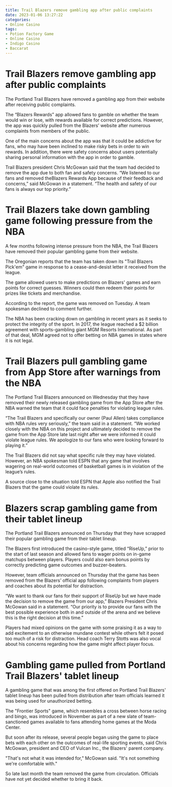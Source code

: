 ```yaml
---
title: Trail Blazers remove gambling app after public complaints
date: 2023-01-06 13:27:22
categories:
- Online Casino
tags:
- Potion Factory Game
- Online Casino
- Indigo Casino
- Baccarat
---
```



#  Trail Blazers remove gambling app after public complaints

The Portland Trail Blazers have removed a gambling app from their website after receiving public complaints.

The “Blazers Rewards” app allowed fans to gamble on whether the team would win or lose, with rewards available for correct predictions. However, the app was quickly pulled from the Blazers’ website after numerous complaints from members of the public.

One of the main concerns about the app was that it could be addictive for fans, who may have been inclined to make risky bets in order to win rewards. In addition, there were safety concerns about users potentially sharing personal information with the app in order to gamble.

Trail Blazers president Chris McGowan said that the team had decided to remove the app due to both fan and safety concerns. “We listened to our fans and removed theBlazers Rewards App because of their feedback and concerns,” said McGowan in a statement. “The health and safety of our fans is always our top priority.”

#  Trail Blazers take down gambling game following pressure from the NBA

A few months following intense pressure from the NBA, the Trail Blazers have removed their popular gambling game from their website.

The Oregonian reports that the team has taken down its "Trail Blazers Pick'em" game in response to a cease-and-desist letter it received from the league.

The game allowed users to make predictions on Blazers' games and earn points for correct guesses. Winners could then redeem their points for prizes like tickets and merchandise.

According to the report, the game was removed on Tuesday. A team spokesman declined to comment further.

The NBA has been cracking down on gambling in recent years as it seeks to protect the integrity of the sport. In 2017, the league reached a $2 billion agreement with sports-gambling giant MGM Resorts International. As part of that deal, MGM agreed not to offer betting on NBA games in states where it is not legal.

#  Trail Blazers pull gambling game from App Store after warnings from the NBA

The Portland Trail Blazers announced on Wednesday that they have removed their newly released gambling game from the App Store after the NBA warned the team that it could face penalties for violating league rules.

“The Trail Blazers and specifically our owner (Paul Allen) takes compliance with NBA rules very seriously,” the team said in a statement. “We worked closely with the NBA on this project and ultimately decided to remove the game from the App Store late last night after we were informed it could violate league rules. We apologize to our fans who were looking forward to playing it.”

The Trail Blazers did not say what specific rule they may have violated. However, an NBA spokesman told ESPN that any game that involves wagering on real-world outcomes of basketball games is in violation of the league’s rules.

A source close to the situation told ESPN that Apple also notified the Trail Blazers that the game could violate its rules.

#  Blazers scrap gambling game from their tablet lineup

The Portland Trail Blazers announced on Thursday that they have scrapped their popular gambling game from their tablet lineup.

The Blazers first introduced the casino-style game, titled “RiseUp,” prior to the start of last season and allowed fans to wager points on in-game matchups between players. Players could also earn bonus points by correctly predicting game outcomes and buzzer-beaters.

However, team officials announced on Thursday that the game has been removed from the Blazers’ official app following complaints from players and coaches about its potential for distraction.

“We want to thank our fans for their support of RiseUp but we have made the decision to remove the game from our app,” Blazers President Chris McGowan said in a statement. “Our priority is to provide our fans with the best possible experience both in and outside of the arena and we believe this is the right decision at this time.”

Players had mixed opinions on the game with some praising it as a way to add excitement to an otherwise mundane contest while others felt it posed too much of a risk for distraction. Head coach Terry Stotts was also vocal about his concerns regarding how the game might affect player focus.

#  Gambling game pulled from Portland Trail Blazers' tablet lineup

A gambling game that was among the first offered on Portland Trail Blazers' tablet lineup has been pulled from distribution after team officials learned it was being used for unauthorized betting.

The "Frontier Sports" game, which resembles a cross between horse racing and bingo, was introduced in November as part of a new slate of team-sanctioned games available to fans attending home games at the Moda Center.

But soon after its release, several people began using the game to place bets with each other on the outcomes of real-life sporting events, said Chris McGowan, president and CEO of Vulcan Inc., the Blazers' parent company.

"That's not what it was intended for," McGowan said. "It's not something we're comfortable with."

So late last month the team removed the game from circulation. Officials have not yet decided whether to bring it back.